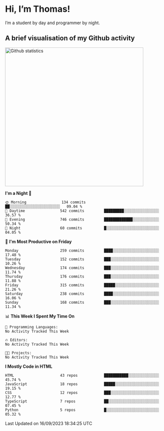 # Hi, I’m Thomas!
I’m a student by day and programmer by night.

## A brief visualisation of my Github activity

<img title="My Github statistics" alt="Github statistics" width="450px" src="https://github-readme-stats.vercel.app/api?username=thomasrettig&show_icons=true&include_all_commits=true&count_private=true&&hide=issues&theme=tokyonight&border_radius=6px"/>

<!--START_SECTION:waka-->
**I'm a Night 🦉** 

```text
🌞 Morning                134 commits         ██░░░░░░░░░░░░░░░░░░░░░░░   09.04 % 
🌆 Daytime                542 commits         █████████░░░░░░░░░░░░░░░░   36.57 % 
🌃 Evening                746 commits         █████████████░░░░░░░░░░░░   50.34 % 
🌙 Night                  60 commits          █░░░░░░░░░░░░░░░░░░░░░░░░   04.05 % 
```
📅 **I'm Most Productive on Friday** 

```text
Monday                   259 commits         ████░░░░░░░░░░░░░░░░░░░░░   17.48 % 
Tuesday                  152 commits         ███░░░░░░░░░░░░░░░░░░░░░░   10.26 % 
Wednesday                174 commits         ███░░░░░░░░░░░░░░░░░░░░░░   11.74 % 
Thursday                 176 commits         ███░░░░░░░░░░░░░░░░░░░░░░   11.88 % 
Friday                   315 commits         █████░░░░░░░░░░░░░░░░░░░░   21.26 % 
Saturday                 238 commits         ████░░░░░░░░░░░░░░░░░░░░░   16.06 % 
Sunday                   168 commits         ███░░░░░░░░░░░░░░░░░░░░░░   11.34 % 
```


📊 **This Week I Spent My Time On** 

```text
💬 Programming Languages: 
No Activity Tracked This Week

🔥 Editors: 
No Activity Tracked This Week

🐱‍💻 Projects: 
No Activity Tracked This Week
```

**I Mostly Code in HTML** 

```text
HTML                     43 repos            ███████████░░░░░░░░░░░░░░   45.74 % 
JavaScript               18 repos            █████░░░░░░░░░░░░░░░░░░░░   19.15 % 
CSS                      12 repos            ███░░░░░░░░░░░░░░░░░░░░░░   12.77 % 
TypeScript               7 repos             ██░░░░░░░░░░░░░░░░░░░░░░░   07.45 % 
Python                   5 repos             █░░░░░░░░░░░░░░░░░░░░░░░░   05.32 % 
```




 Last Updated on 16/09/2023 18:34:25 UTC
<!--END_SECTION:waka-->
